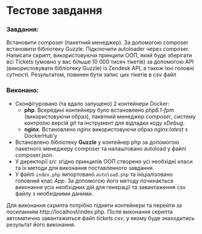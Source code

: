 # Тестове завдання
### Завдання:

  Встановити composer (пакетний менеджер). За допомогою composer встановити бібліотеку Guzzle.
Підключити autoloader через composer.
Написати скрипт, використовуючи принципи ООП, який буде зберігати всі Tickets (умовно у вас більше 10 000 тисяч тікетів) за допомогою API (використовувати бібліотеку Guzzle) із Zendesk API, а також їхні головні сутності. Результатом, повинен бути запис цих тікетів в csv файл

### Виконано:
    
- Сконфігуровано (та вдало запущено) 2 контейнери Docker:
  + **php**. Всередині контейнеру було встановлено _php8.1-fpm_ (використовуючи образ), пакетний менеджер _composer_, систему контролю версій _git_ та інструмент для відладки коду _xDebug_.
  + **nginx**. Встановлено _nginx_ використовуючи образ _nginx:latest_ з DockerHub'у
- Встановлено бібліотеку **Guzzle** у контейнер php за допомогою пакетного менеджеру composer та налаштовано autoload у файлі composer.json.
- У директорії _src_ згідно принципів ООП створено усі необхідні класи та їх методи для виконання поставленного завдання.
- У файлі `index.php` імпортовано `autoload.php` та ініціалізовано головний клас _App_. За допомогою його методу починається виконання усіх необхідних дій для генерації та завантаження csv файлу з необхідними даними.

Для виконання скрипта потрібно підняти контейнери та перейти за посиланням http://localhost/index.php. Після виконання скрипта автоматично завантажиться файл _tickets.csv_, у якому буде знаходитись результат його виконання.